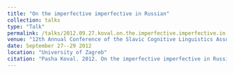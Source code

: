 ```yaml
---
title: "On the imperfective imperfective in Russian"
collection: talks
type: "Talk"
permalink: /talks/2012.09.27.koval.on.the.imperfective.imperfective.in.russian
venue: "12th Annual Conference of the Slavic Cognitive Linguistics Association (SCLC-2012)"
date: September 27--29 2012
location: "University of Zagreb"
citation: "Pasha Koval. 2012. On the imperfective imperfective in Russian (Talk). 12th Annual Conference of the Slavic Cognitive Linguistics Association (SCLC-2012). University of Zagreb. September 27--29."
---
```

